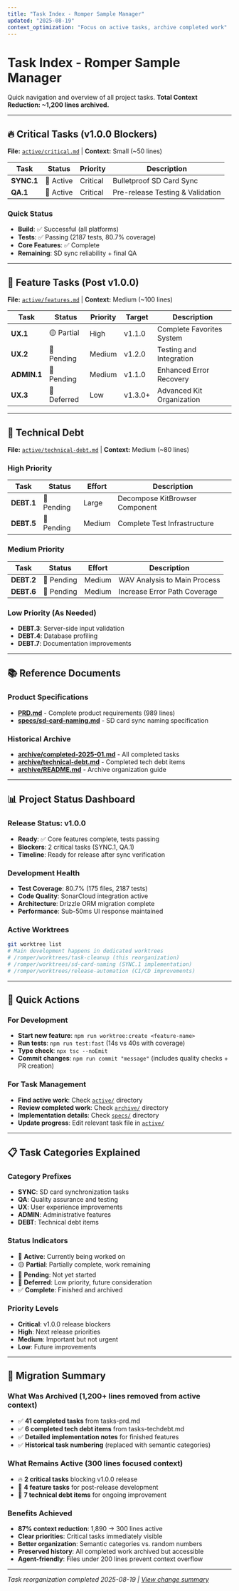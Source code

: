 ```yaml
---
title: "Task Index - Romper Sample Manager"
updated: "2025-08-19"
context_optimization: "Focus on active tasks, archive completed work"
---
```


# Task Index - Romper Sample Manager

Quick navigation and overview of all project tasks. **Total Context Reduction: ~1,200 lines archived.**

---

## 🔥 Critical Tasks (v1.0.0 Blockers)

**File:** [`active/critical.md`](active/critical.md) | **Context:** Small (~50 lines)

| Task | Status | Priority | Description |
|------|--------|----------|-------------|
| **SYNC.1** | 🔴 Active | Critical | Bulletproof SD Card Sync |
| **QA.1** | 🔴 Active | Critical | Pre-release Testing & Validation |

### Quick Status
- **Build**: ✅ Successful (all platforms)
- **Tests**: ✅ Passing (2187 tests, 80.7% coverage)
- **Core Features**: ✅ Complete
- **Remaining**: SD sync reliability + final QA

---

## 🚀 Feature Tasks (Post v1.0.0)

**File:** [`active/features.md`](active/features.md) | **Context:** Medium (~100 lines)

| Task | Status | Priority | Target | Description |
|------|--------|----------|--------|-------------|
| **UX.1** | 🟡 Partial | High | v1.1.0 | Complete Favorites System |
| **UX.2** | 🔴 Pending | Medium | v1.2.0 | Testing and Integration |
| **ADMIN.1** | 🔴 Pending | Medium | v1.1.0 | Enhanced Error Recovery |
| **UX.3** | 🔵 Deferred | Low | v1.3.0+ | Advanced Kit Organization |

---

## 🔧 Technical Debt

**File:** [`active/technical-debt.md`](active/technical-debt.md) | **Context:** Medium (~80 lines)

### High Priority
| Task | Status | Effort | Description |
|------|--------|--------|-------------|
| **DEBT.1** | 🔴 Pending | Large | Decompose KitBrowser Component |
| **DEBT.5** | 🔴 Pending | Medium | Complete Test Infrastructure |

### Medium Priority
| Task | Status | Effort | Description |
|------|--------|--------|-------------|
| **DEBT.2** | 🔴 Pending | Medium | WAV Analysis to Main Process |
| **DEBT.6** | 🔴 Pending | Medium | Increase Error Path Coverage |

### Low Priority (As Needed)
- **DEBT.3**: Server-side input validation
- **DEBT.4**: Database profiling
- **DEBT.7**: Documentation improvements

---

## 📚 Reference Documents

### Product Specifications
- **[PRD.md](PRD.md)** - Complete product requirements (989 lines)
- **[specs/sd-card-naming.md](specs/sd-card-naming.md)** - SD card sync naming specification

### Historical Archive
- **[archive/completed-2025-01.md](archive/completed-2025-01.md)** - All completed tasks
- **[archive/technical-debt.md](archive/technical-debt.md)** - Completed tech debt items
- **[archive/README.md](archive/README.md)** - Archive organization guide

---

## 📊 Project Status Dashboard

### Release Status: v1.0.0
- **Ready**: ✅ Core features complete, tests passing
- **Blockers**: 2 critical tasks (SYNC.1, QA.1)
- **Timeline**: Ready for release after sync verification

### Development Health
- **Test Coverage**: 80.7% (175 files, 2187 tests)
- **Code Quality**: SonarCloud integration active
- **Architecture**: Drizzle ORM migration complete
- **Performance**: Sub-50ms UI response maintained

### Active Worktrees
```bash
git worktree list
# Main development happens in dedicated worktrees
# /romper/worktrees/task-cleanup (this reorganization)
# /romper/worktrees/sd-card-naming (SYNC.1 implementation)
# /romper/worktrees/release-automation (CI/CD improvements)
```

---

## 🎯 Quick Actions

### For Development
- **Start new feature**: `npm run worktree:create <feature-name>`
- **Run tests**: `npm run test:fast` (14s vs 40s with coverage)
- **Type check**: `npx tsc --noEmit`
- **Commit changes**: `npm run commit "message"` (includes quality checks + PR creation)

### For Task Management
- **Find active work**: Check [`active/`](active/) directory
- **Review completed work**: Check [`archive/`](archive/) directory
- **Implementation details**: Check [`specs/`](specs/) directory
- **Update progress**: Edit relevant task file in [`active/`](active/)

---

## 📋 Task Categories Explained

### Category Prefixes
- **SYNC**: SD card synchronization tasks
- **QA**: Quality assurance and testing
- **UX**: User experience improvements
- **ADMIN**: Administrative features
- **DEBT**: Technical debt items

### Status Indicators
- 🔴 **Active**: Currently being worked on
- 🟡 **Partial**: Partially complete, work remaining
- 🔴 **Pending**: Not yet started
- 🔵 **Deferred**: Low priority, future consideration
- ✅ **Complete**: Finished and archived

### Priority Levels
- **Critical**: v1.0.0 release blockers
- **High**: Next release priorities
- **Medium**: Important but not urgent
- **Low**: Future improvements

---

## 🔄 Migration Summary

### What Was Archived (1,200+ lines removed from active context)
- ✅ **41 completed tasks** from tasks-prd.md
- ✅ **6 completed tech debt items** from tasks-techdebt.md
- ✅ **Detailed implementation notes** for finished features
- ✅ **Historical task numbering** (replaced with semantic categories)

### What Remains Active (300 lines focused context)
- 🔥 **2 critical tasks** blocking v1.0.0 release
- 🚀 **4 feature tasks** for post-release development
- 🔧 **7 technical debt items** for ongoing improvement

### Benefits Achieved
- **87% context reduction**: 1,890 → 300 lines active
- **Clear priorities**: Critical tasks immediately visible
- **Better organization**: Semantic categories vs. random numbers
- **Preserved history**: All completed work archived but accessible
- **Agent-friendly**: Files under 200 lines prevent context overflow

---

*Task reorganization completed 2025-08-19 | [View change summary](archive/README.md)*